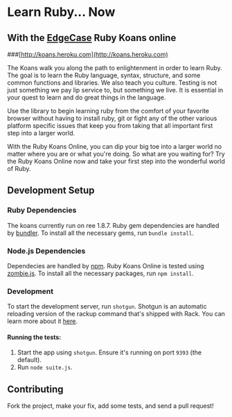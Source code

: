 # Learn Ruby... Now
## With the [EdgeCase](http://www.edgecase.com) Ruby Koans online
###[http://koans.heroku.com](http://koans.heroku.com)

The Koans walk you along the path to enlightenment in order to learn Ruby. The goal is to learn the Ruby language, syntax, structure, and some common functions and libraries. We also teach you culture. Testing is not just something we pay lip service to, but something we live. It is essential in your quest to learn and do great things in the language.

Use the library to begin learning ruby from the comfort of your favorite browser without
having to install ruby, git or fight any of the other various platform specific issues
that keep you from taking that all important first step into a larger world.

With the Ruby Koans Online, you can dip your big toe into a larger world no matter
where you are or what you're doing. So what are you waiting for? Try the Ruby Koans
Online now and take your first step into the wonderful world of Ruby.

## Development Setup

### Ruby Dependencies

The koans currently run on ree 1.8.7. Ruby gem dependencies are handled by [bundler](http://gembulder.com). To install all the necessary gems, run `bundle install`.

### Node.js Dependencies

Dependecies are handled by [npm](http://npmjs.org/). Ruby Koans Online is tested using [zombie.js](http://zombie.labnotes.org/). To install all the necessary packages, run `npm install`.

### Development

To start the development server, run `shotgun`. Shotgun is an automatic reloading version of the rackup command that's shipped with Rack. You can learn
more about it [here](https://github.com/rtomayko/shotgun.git).

#### Running the tests:

1. Start the app using `shotgun`. Ensure it's running on port `9393` (the default).
2. Run `node suite.js`.

## Contributing

Fork the project, make your fix, add some tests, and send a pull request!
